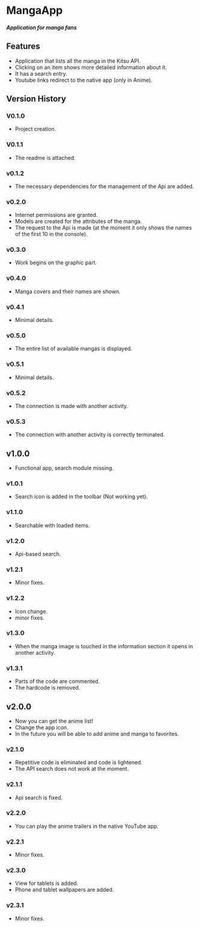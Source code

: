# MangaApp
##### Application for manga fans

## Features

- Application that lists all the manga in the Kitsu API.
- Clicking on an item shows more detailed information about it.
- It has a search entry.
- Youtube links redirect to the native app (only in Anime).

## Version History

### V0.1.0
- Project creation.

### V0.1.1
- The readme is attached.

### v0.1.2
- The necessary dependencies for the management of the Api are added.

### v0.2.0
- Internet permissions are granted.
- Models are created for the attributes of the manga.
- The request to the Api is made (at the moment it only shows the names of the first 10 in the console).

### v0.3.0
- Work begins on the graphic part.

### v0.4.0
- Manga covers and their names are shown.

### v0.4.1
- Minimal details.

### v0.5.0
- The entire list of available mangas is displayed.

### v0.5.1
- Minimal details.

### v0.5.2
- The connection is made with another activity.

### v0.5.3
- The connection with another activity is correctly terminated.

## v1.0.0
- Functional app, search module missing.

### v1.0.1
- Search icon is added in the toolbar (Not working yet).

### v1.1.0
- Searchable with loaded items.

### v1.2.0
- Api-based search.

### v1.2.1
- Minor fixes.

### v1.2.2
- Icon change.
- minor fixes.

### v1.3.0
- When the manga image is touched in the information section it opens in another activity.

### v1.3.1
- Parts of the code are commented.
- The hardcode is removed.

## v2.0.0
- Now you can get the anime list!
- Change the app icon.
- In the future you will be able to add anime and manga to favorites.

### v2.1.0
- Repetitive code is eliminated and code is lightened.
- The API search does not work at the moment.

### v2.1.1
- Api search is fixed.

### v2.2.0
- You can play the anime trailers in the native YouTube app.

### v2.2.1
- Minor fixes.

### v2.3.0
- View for tablets is added.
- Phone and tablet wallpapers are added.

### v2.3.1
- Minor fixes.
